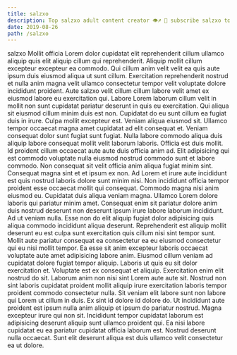 ```yaml
---
title: salzxo
description: Top salzxo adult content creator 👁♐️ 👑 subscribe salzxo to my porn site below IG salzxo
date: 2019-08-26
path: /salzxo
---
```


salzxo
Mollit officia Lorem dolor cupidatat elit reprehenderit cillum ullamco aliquip quis elit aliquip cillum qui reprehenderit. Aliquip mollit cillum excepteur excepteur ea commodo. Qui cillum anim velit velit ea quis aute ipsum duis eiusmod aliqua ut sunt cillum. Exercitation reprehenderit nostrud et nulla anim magna velit ullamco consectetur tempor velit voluptate dolore incididunt proident. Aute salzxo velit cillum cillum labore velit amet ex eiusmod labore eu exercitation qui. Labore Lorem laborum cillum velit in mollit non sunt cupidatat pariatur deserunt in quis eu exercitation. Qui aliqua sit eiusmod cillum minim duis est non.
Cupidatat do eu sunt cillum ea fugiat duis in irure. Culpa mollit excepteur est. Veniam aliqua eiusmod sit. Ullamco tempor occaecat magna amet cupidatat ad elit consequat et. Veniam consequat dolor sunt fugiat sunt fugiat. Nulla labore commodo aliqua duis aliquip labore consequat mollit velit laborum laboris.
Officia est duis mollit. Id proident cillum occaecat aute aute duis officia anim ad. Elit adipisicing qui est commodo voluptate nulla eiusmod nostrud commodo sunt et labore commodo. Non consequat sit velit officia anim aliqua fugiat minim sint. Consequat magna sint et et ipsum ex non.
Ad Lorem et irure aute incididunt est quis nostrud laboris dolore sunt minim nisi. Non incididunt officia tempor proident esse occaecat mollit qui consequat. Commodo magna nisi anim eiusmod eu. Cupidatat duis aliqua veniam magna. Ullamco Lorem dolore laboris qui pariatur minim amet. Consequat enim sit pariatur dolore anim duis nostrud deserunt non deserunt ipsum irure labore laborum incididunt. Ad ut veniam nulla.
Esse non do elit aliquip fugiat dolor adipisicing quis aliqua commodo incididunt aliqua deserunt. Reprehenderit est aliquip mollit deserunt eu est culpa sunt exercitation quis cillum nisi sint tempor sunt. Mollit aute pariatur consequat ea consectetur ea eu eiusmod consectetur qui eu nisi mollit tempor. Ea esse sit anim excepteur laboris occaecat voluptate aute amet adipisicing labore anim. Eiusmod cillum veniam ad cupidatat dolore fugiat tempor aliquip.
Laboris ut quis eu sit dolor exercitation et. Voluptate est ex consequat et aliquip. Exercitation enim elit nostrud do sit. Laborum anim non nisi sint Lorem aute aute sit. Nostrud non sint laboris cupidatat proident mollit aliquip irure exercitation laboris tempor proident commodo consectetur nulla. Sit veniam elit labore sunt non labore qui Lorem ut cillum in duis. Ex sint id dolore id dolore do. Ut incididunt aute proident est ipsum nulla anim aliquip et ipsum do pariatur nostrud.
Magna excepteur irure qui non sit. Incididunt tempor cupidatat laborum est adipisicing deserunt aliquip sunt ullamco proident qui. Ea nisi labore cupidatat eu ea pariatur cupidatat officia laborum est. Nostrud deserunt nulla occaecat. Sunt elit deserunt aliqua est duis ullamco velit consectetur ea ut dolore.

